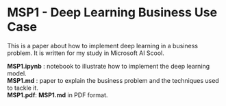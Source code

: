 # MSP1 - Deep Learning Business Use Case

This is a paper about how to implement deep learning in a business problem. 
It is written for my study in Microsoft AI Scool.

**MSP1.ipynb** : notebook to illustrate how to implement the deep learning model. <br>
**MSP1.md** : paper to explain the business problem and the techniques used to tackle it. <br>
**MSP1.pdf**: **MSP1.md** in PDF format.